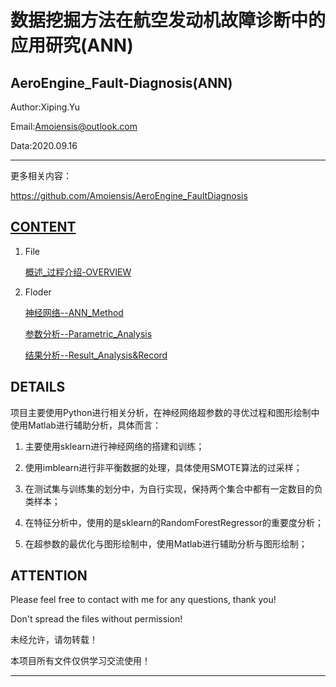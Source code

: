 数据挖掘方法在航空发动机故障诊断中的应用研究(ANN)
======================================================================
AeroEngine_Fault-Diagnosis(ANN)
---------------------------------------

Author:Xiping.Yu

Email:Amoiensis@outlook.com

Data:2020.09.16
***************************************
更多相关内容：

https://github.com/Amoiensis/AeroEngine_FaultDiagnosis


[CONTENT](https://github.com/Amoiensis/AeroEngine_FaultDiagnosis/README.md)
---------------------------------------
1. File

	[概述_过程介绍-OVERVIEW](https://github.com/Amoiensis/AeroEngine_FaultDiagnosis/blob/master/OVERVIEW_Research_in_Aeroengine_Fault_Diagnosis(ANN).pdf)

2. Floder

	[神经网络--ANN_Method](https://github.com/Amoiensis/AeroEngine_FaultDiagnosis/tree/master/ANN_Method)

	[参数分析--Parametric_Analysis](https://github.com/Amoiensis/AeroEngine_FaultDiagnosis/tree/master/Parametric_Analysis)

	[结果分析--Result_Analysis&Record](https://github.com/Amoiensis/AeroEngine_FaultDiagnosis/tree/master/Result_Analysis%26Record)

DETAILS
---------------------------------------

项目主要使用Python进行相关分析，在神经网络超参数的寻优过程和图形绘制中使用Matlab进行辅助分析，具体而言：

1.	主要使用sklearn进行神经网络的搭建和训练；

2.	使用imblearn进行非平衡数据的处理，具体使用SMOTE算法的过采样；

3.	在测试集与训练集的划分中，为自行实现，保持两个集合中都有一定数目的负类样本；

4.	在特征分析中，使用的是sklearn的RandomForestRegressor的重要度分析；

5.	在超参数的最优化与图形绘制中，使用Matlab进行辅助分析与图形绘制；


ATTENTION
---------------------------------------

Please feel free to contact with me for any questions, thank you!

Don't spread the files without permission!

未经允许，请勿转载！

本项目所有文件仅供学习交流使用！
***************************************
